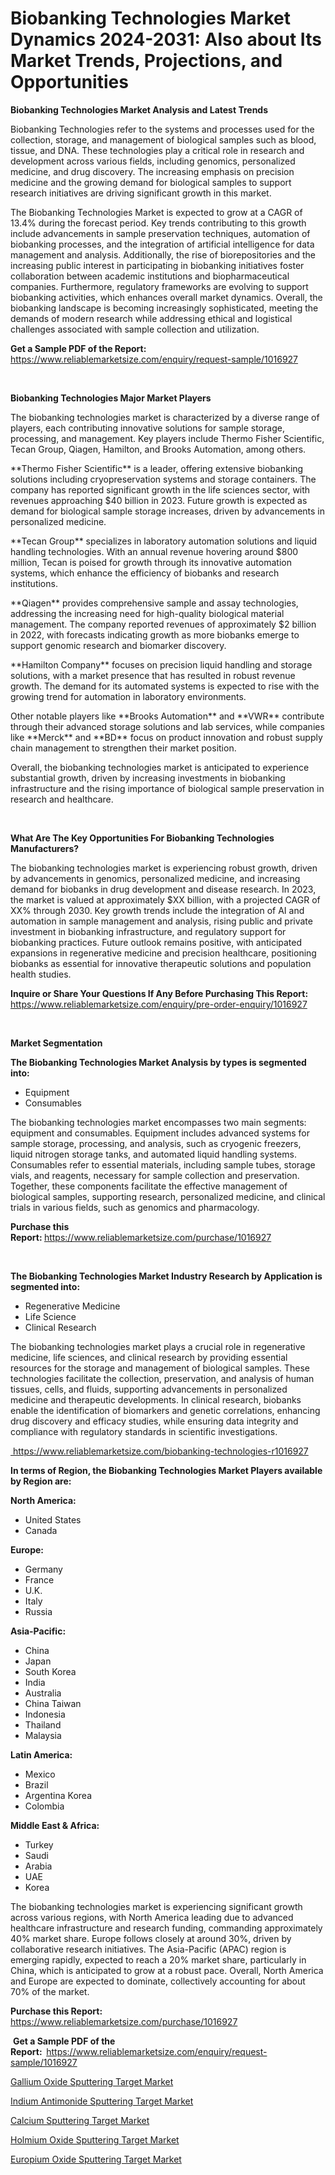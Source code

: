<p><h1>Biobanking Technologies Market Dynamics 2024-2031: Also about Its Market Trends, Projections, and Opportunities</h1></p><p><strong>Biobanking Technologies Market Analysis and Latest Trends</strong></p>
<p><p>Biobanking Technologies refer to the systems and processes used for the collection, storage, and management of biological samples such as blood, tissue, and DNA. These technologies play a critical role in research and development across various fields, including genomics, personalized medicine, and drug discovery. The increasing emphasis on precision medicine and the growing demand for biological samples to support research initiatives are driving significant growth in this market.</p><p>The Biobanking Technologies Market is expected to grow at a CAGR of 13.4% during the forecast period. Key trends contributing to this growth include advancements in sample preservation techniques, automation of biobanking processes, and the integration of artificial intelligence for data management and analysis. Additionally, the rise of biorepositories and the increasing public interest in participating in biobanking initiatives foster collaboration between academic institutions and biopharmaceutical companies. Furthermore, regulatory frameworks are evolving to support biobanking activities, which enhances overall market dynamics. Overall, the biobanking landscape is becoming increasingly sophisticated, meeting the demands of modern research while addressing ethical and logistical challenges associated with sample collection and utilization.</p></p>
<p><strong>Get a Sample PDF of the Report:&nbsp;</strong> <a href="https://www.reliablemarketsize.com/enquiry/request-sample/1016927?utm_campaign=1175&utm_medium=2&utm_source=Github&utm_content=ia&utm_term=11102024&utm_id=biobanking-technologies">https://www.reliablemarketsize.com/enquiry/request-sample/1016927</a></p>
<p>&nbsp;</p>
<p><strong>Biobanking Technologies Major Market Players</strong></p>
<p><p>The biobanking technologies market is characterized by a diverse range of players, each contributing innovative solutions for sample storage, processing, and management. Key players include Thermo Fisher Scientific, Tecan Group, Qiagen, Hamilton, and Brooks Automation, among others.</p><p>**Thermo Fisher Scientific** is a leader, offering extensive biobanking solutions including cryopreservation systems and storage containers. The company has reported significant growth in the life sciences sector, with revenues approaching $40 billion in 2023. Future growth is expected as demand for biological sample storage increases, driven by advancements in personalized medicine.</p><p>**Tecan Group** specializes in laboratory automation solutions and liquid handling technologies. With an annual revenue hovering around $800 million, Tecan is poised for growth through its innovative automation systems, which enhance the efficiency of biobanks and research institutions.</p><p>**Qiagen** provides comprehensive sample and assay technologies, addressing the increasing need for high-quality biological material management. The company reported revenues of approximately $2 billion in 2022, with forecasts indicating growth as more biobanks emerge to support genomic research and biomarker discovery.</p><p>**Hamilton Company** focuses on precision liquid handling and storage solutions, with a market presence that has resulted in robust revenue growth. The demand for its automated systems is expected to rise with the growing trend for automation in laboratory environments.</p><p>Other notable players like **Brooks Automation** and **VWR** contribute through their advanced storage solutions and lab services, while companies like **Merck** and **BD** focus on product innovation and robust supply chain management to strengthen their market position.</p><p>Overall, the biobanking technologies market is anticipated to experience substantial growth, driven by increasing investments in biobanking infrastructure and the rising importance of biological sample preservation in research and healthcare.</p></p>
<p>&nbsp;</p>
<p><strong>What Are The Key Opportunities For Biobanking Technologies Manufacturers?</strong></p>
<p><p>The biobanking technologies market is experiencing robust growth, driven by advancements in genomics, personalized medicine, and increasing demand for biobanks in drug development and disease research. In 2023, the market is valued at approximately $XX billion, with a projected CAGR of XX% through 2030. Key growth trends include the integration of AI and automation in sample management and analysis, rising public and private investment in biobanking infrastructure, and regulatory support for biobanking practices. Future outlook remains positive, with anticipated expansions in regenerative medicine and precision healthcare, positioning biobanks as essential for innovative therapeutic solutions and population health studies.</p></p>
<p><strong>Inquire or Share Your Questions If Any Before Purchasing This Report:</strong> <a href="https://www.reliablemarketsize.com/enquiry/pre-order-enquiry/1016927?utm_campaign=1175&utm_medium=2&utm_source=Github&utm_content=ia&utm_term=11102024&utm_id=biobanking-technologies">https://www.reliablemarketsize.com/enquiry/pre-order-enquiry/1016927</a></p>
<p>&nbsp;</p>
<p><strong>Market Segmentation</strong></p>
<p><strong>The Biobanking Technologies Market Analysis by types is segmented into:</strong></p>
<p><ul><li>Equipment</li><li>Consumables</li></ul></p>
<p><p>The biobanking technologies market encompasses two main segments: equipment and consumables. Equipment includes advanced systems for sample storage, processing, and analysis, such as cryogenic freezers, liquid nitrogen storage tanks, and automated liquid handling systems. Consumables refer to essential materials, including sample tubes, storage vials, and reagents, necessary for sample collection and preservation. Together, these components facilitate the effective management of biological samples, supporting research, personalized medicine, and clinical trials in various fields, such as genomics and pharmacology.</p></p>
<p><strong>Purchase this Report:&nbsp;</strong><a href="https://www.reliablemarketsize.com/purchase/1016927?utm_campaign=1175&utm_medium=2&utm_source=Github&utm_content=ia&utm_term=11102024&utm_id=biobanking-technologies">https://www.reliablemarketsize.com/purchase/1016927</a></p>
<p>&nbsp;</p>
<p><strong>The Biobanking Technologies Market Industry Research by Application is segmented into:</strong></p>
<p><ul><li>Regenerative Medicine</li><li>Life Science</li><li>Clinical Research</li></ul></p>
<p><p>The biobanking technologies market plays a crucial role in regenerative medicine, life sciences, and clinical research by providing essential resources for the storage and management of biological samples. These technologies facilitate the collection, preservation, and analysis of human tissues, cells, and fluids, supporting advancements in personalized medicine and therapeutic developments. In clinical research, biobanks enable the identification of biomarkers and genetic correlations, enhancing drug discovery and efficacy studies, while ensuring data integrity and compliance with regulatory standards in scientific investigations.</p></p>
<p><a href="https://www.reliablemarketsize.com/biobanking-technologies-r1016927?utm_campaign=1175&utm_medium=2&utm_source=Github&utm_content=ia&utm_term=11102024&utm_id=biobanking-technologies">&nbsp;https://www.reliablemarketsize.com/biobanking-technologies-r1016927</a></p>
<p><strong>In terms of Region, the Biobanking Technologies Market Players available by Region are:</strong></p>
<p>
    <p> <strong> North America: </strong>
        <ul>
            <li>United States</li>
            <li>Canada</li>
        </ul>
        </p> 
    <p> <strong> Europe: </strong>
        <ul>
            <li>Germany</li>
            <li>France</li>
            <li>U.K.</li>
            <li>Italy</li>
            <li>Russia</li>
        </ul>
        </p> 
    <p> <strong> Asia-Pacific: </strong>
        <ul>
            <li>China</li>
            <li>Japan</li>
            <li>South Korea</li>
            <li>India</li>
            <li>Australia</li>
            <li>China Taiwan</li>
            <li>Indonesia</li>
            <li>Thailand</li>
            <li>Malaysia</li>
        </ul>
        </p> 
    <p> <strong> Latin America: </strong>
        <ul>
            <li>Mexico</li>
            <li>Brazil</li>
            <li>Argentina Korea</li>
            <li>Colombia</li>
        </ul>
        </p> 
    <p> <strong> Middle East & Africa: </strong>
        <ul>
            <li>Turkey</li>
            <li>Saudi</li>
            <li>Arabia</li>
            <li>UAE</li>
            <li>Korea</li>
        </ul>
    </p>
    </p>
<p><p>The biobanking technologies market is experiencing significant growth across various regions, with North America leading due to advanced healthcare infrastructure and research funding, commanding approximately 40% market share. Europe follows closely at around 30%, driven by collaborative research initiatives. The Asia-Pacific (APAC) region is emerging rapidly, expected to reach a 20% market share, particularly in China, which is anticipated to grow at a robust pace. Overall, North America and Europe are expected to dominate, collectively accounting for about 70% of the market.</p></p>
<p><strong>Purchase this Report: </strong><a href="https://www.reliablemarketsize.com/purchase/1016927?utm_campaign=1175&utm_medium=2&utm_source=Github&utm_content=ia&utm_term=11102024&utm_id=biobanking-technologies">https://www.reliablemarketsize.com/purchase/1016927</a></p>
<p>&nbsp;<strong>Get a Sample PDF of the Report:&nbsp;&nbsp;</strong><a href="https://www.reliablemarketsize.com/enquiry/request-sample/1016927?utm_campaign=1175&utm_medium=2&utm_source=Github&utm_content=ia&utm_term=11102024&utm_id=biobanking-technologies">https://www.reliablemarketsize.com/enquiry/request-sample/1016927</a></p>
<p><strong></strong></p>
<p><p><a href="https://www.linkedin.com/pulse/gallium-oxide-sputtering-target-market-global-regional-pxo0f?utm_campaign=1175&utm_medium=2&utm_source=Github&utm_content=ia&utm_term=11102024&utm_id=biobanking-technologies">Gallium Oxide Sputtering Target Market</a></p><p><a href="https://www.linkedin.com/pulse/indium-antimonide-sputtering-target-value-chain-analysis-from-4sq3f?utm_campaign=1175&utm_medium=2&utm_source=Github&utm_content=ia&utm_term=11102024&utm_id=biobanking-technologies">Indium Antimonide Sputtering Target Market</a></p><p><a href="https://www.linkedin.com/pulse/calcium-sputtering-target-mosaic-piecing-together-global-gamuf?utm_campaign=1175&utm_medium=2&utm_source=Github&utm_content=ia&utm_term=11102024&utm_id=biobanking-technologies">Calcium Sputtering Target Market</a></p><p><a href="https://www.linkedin.com/pulse/holmium-oxide-sputtering-target-market-overview-forecast-5yiwf?utm_campaign=1175&utm_medium=2&utm_source=Github&utm_content=ia&utm_term=11102024&utm_id=biobanking-technologies">Holmium Oxide Sputtering Target Market</a></p><p><a href="https://www.linkedin.com/pulse/emerging-trends-europium-oxide-sputtering-target-market-gdg1f?utm_campaign=1175&utm_medium=2&utm_source=Github&utm_content=ia&utm_term=11102024&utm_id=biobanking-technologies">Europium Oxide Sputtering Target Market</a></p></p>